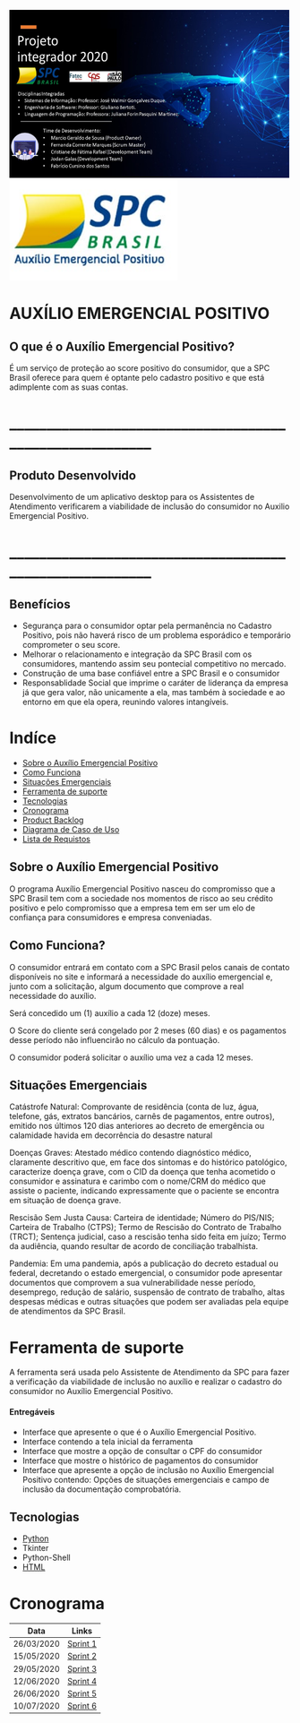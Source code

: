 <img src="https://raw.githubusercontent.com/marciosousa4/projeto-integrador/cc617094824263c006bc17b4a7ce2ac2313d3242/Projeto%20integrador%202020.jpg" width="500" height="300" /> <img src="https://raw.githubusercontent.com/marciosousa4/projeto-integrador/376d71b42da02278e03b7af2472d9488a8f6bcf2/Logo%20auxilio%20emergencial.jpg" width="300" height="180" />

# AUXÍLIO EMERGENCIAL POSITIVO

## O que é o Auxílio Emergencial Positivo?
É um serviço de proteção ao score positivo do consumidor, que a SPC Brasil oferece para quem é optante pelo cadastro positivo e que está adimplente com as suas contas.

# ________________________________________________________
## Produto Desenvolvido
Desenvolvimento de um aplicativo desktop para os Assistentes de Atendimento verificarem a viabilidade de inclusão do consumidor no Auxilio Emergencial Positivo.
# ________________________________________________________
## Benefícios 
* Segurança para o consumidor optar pela permanência no Cadastro Positivo, pois não haverá risco de um problema esporádico e temporário comprometer o seu score.
* Melhorar  o relacionamento e integração da SPC Brasil com os consumidores, mantendo assim  seu pontecial competitivo no mercado.
* Construção de uma base confiável entre a SPC Brasil e o consumidor
* Responsablidade Social que imprime o caráter de liderança da empresa já que gera valor, não unicamente a ela, mas também à sociedade e ao entorno em que ela opera, reunindo valores intangíveis.
# Indíce
* [Sobre o Auxílio Emergencial Positivo](#sobre-o-auxílio-emergencial-positivo)
* [Como Funciona](#como-funciona)
* [Situações Emergenciais](#situações-emergenciais)
* [Ferramenta de suporte](#ferramenta-de-suporte)
* [Tecnologias](#tecnologias)
* [Cronograma](#cronograma)
* [Product Backlog](https://github.com/marciosousa4/projeto-integrador/tree/master/Product%20Backlog#product-backlog-com-novo-escopo#)
* [Diagrama de Caso de Uso](https://github.com/marciosousa4/projeto-integrador/tree/master/Product%20Backlog#diagrama-de-caso-de-uso)
* [Lista de Requistos](https://github.com/marciosousa4/projeto-integrador/tree/master/Product%20Backlog#requisitos)

## Sobre o Auxílio Emergencial Positivo
O programa Auxílio Emergencial Positivo nasceu do compromisso que a SPC Brasil tem com a sociedade nos momentos de risco ao seu crédito positivo e pelo compromisso que a empresa tem em ser um elo de confiança para consumidores e empresa conveniadas. 

## Como Funciona?

<p>O consumidor entrará em contato com a SPC Brasil pelos canais de contato disponíveis no site e informará a necessidade do auxílio emergencial e, junto com a solicitação, algum documento que comprove a real necessidade do auxílio.</p>
<p>Será concedido um (1) auxílio a cada 12 (doze) meses.</p>
<p>O Score do cliente será congelado por 2 meses (60 dias) e os pagamentos desse período não influencirão no cálculo da pontuação.</p>
<p>O consumidor poderá solicitar o auxílio uma vez a cada 12 meses.</p>

## Situações Emergenciais
Catástrofe Natural: Comprovante de residência (conta de luz, água, telefone, gás, extratos bancários, carnês de pagamentos, entre outros), emitido nos últimos 120 dias anteriores ao decreto de emergência ou calamidade havida em decorrência do desastre natural 

Doenças Graves:  Atestado médico contendo diagnóstico médico, claramente descritivo que, em face dos sintomas e do histórico patológico, caracterize doença grave, com o CID da doença que tenha acometido o consumidor e assinatura e carimbo com o nome/CRM do médico que assiste o paciente, indicando expressamente que o paciente se encontra em situação de doença grave.

Rescisão Sem Justa Causa: Carteira de identidade; Número do PIS/NIS; Carteira de Trabalho (CTPS); Termo de Rescisão do Contrato de Trabalho (TRCT); Sentença judicial, caso a rescisão tenha sido feita em juízo; Termo da audiência, quando resultar de acordo de conciliação trabalhista.

Pandemia: Em uma pandemia, após a publicação do decreto estadual ou federal, decretando o estado emergencial, o consumidor pode apresentar documentos que comprovem a sua vulnerabilidade nesse período, desemprego, redução de salário, suspensão de contrato de trabalho, altas despesas médicas e outras situações que podem ser avaliadas pela equipe de atendimentos da SPC Brasil.  
# Ferramenta de suporte
A ferramenta será usada pelo Assistente de Atendimento da SPC para fazer a verificação da viabilidade de inclusão no auxílio e realizar o cadastro do consumidor no Auxílio Emergencial Positivo.
#### Entregáveis 
* Interface que apresente o que é o Auxílio Emergencial Positivo.
* Interface contendo a tela inicial da ferramenta 
* Interface que mostre a opção de consultar o CPF do consumidor 
* Interface que mostre o histórico de pagamentos do consumidor 
* Interface que apresente a opção de inclusão no Auxílio Emergencial Positivo contendo: Opções de situações emergenciais e campo de inclusão da documentação comprobatória. 


## Tecnologias 
* [Python](https://github.com/topics/python)
* Tkinter 
* Python-Shell
* [HTML](https://github.com/topics/html)




# Cronograma 

| Data | Links |
| ------ | ------ |
|    26/03/2020    |[ Sprint 1](https://github.com/marciosousa4/projeto-integrador/tree/master/Sprint%201)|
|    15/05/2020    |[Sprint 2](https://github.com/marciosousa4/projeto-integrador/tree/master/Sprint%202) |
|    29/05/2020    | [Sprint 3](https://github.com/marciosousa4/projeto-integrador/tree/master/Sprint%203) |
|    12/06/2020    |[Sprint 4](https://github.com/marciosousa4/projeto-integrador/tree/master/Sprint%204) |                    
|    26/06/2020    |[Sprint 5](https://github.com/marciosousa4/projeto-integrador/tree/master/Sprint%205) |
|    10/07/2020    |[Sprint 6](https://github.com/marciosousa4/projeto-integrador/tree/master/Sprint%206) |
